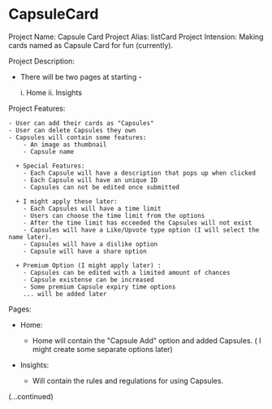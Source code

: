 # CapsuleCard

Project Name: Capsule Card 
Project Alias: listCard
Project Intension: Making cards named as Capsule Card for fun (currently).

Project Description: 

  + There will be two pages at starting - 
  
      i. Home
      ii. Insights

Project Features: 

    - User can add their cards as "Capsules"
    - User can delete Capsules they own
    - Capsules will contain some features: 
        - An image as thumbnail
        - Capsule name
        
      + Special Features:
        - Each Capsule will have a description that pops up when clicked
        - Each Capsule will have an unique ID
        - Capsules can not be edited once submitted
        
      + I might apply these later: 
        - Each Capsules will have a time limit
        - Users can choose the time limit from the options
        - After the time limit has ecceeded the Capsules will not exist
        - Capsules will have a Like/Upvote type option (I will select the name later).
        - Capsules will have a dislike option
        - Capsule will have a share option

      + Premium Option (I might apply later) :
        - Capsules can be edited with a limited amount of chances
        - Capsule existense can be increased
        - Some premium Capsule expiry time options
        ... will be added later

Pages: 

  - Home:
    - Home will contain the "Capsule Add" option and added Capsules.
      ( I might create some separate options later)

  - Insights:
    - Will contain the rules and regulations for using Capsules.
   
(...continued)
